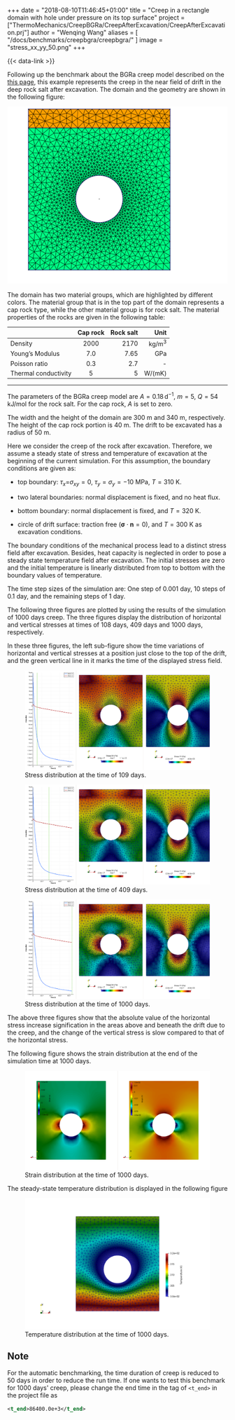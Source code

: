 +++
date = "2018-08-10T11:46:45+01:00"
title = "Creep in a rectangle domain with hole under pressure on its top surface"
project = ["ThermoMechanics/CreepBGRa/CreepAfterExcavation/CreepAfterExcavation.prj"]
author = "Wenqing Wang"
aliases = [ "/docs/benchmarks/creepbgra/creepbgra/" ]
image = "stress_xx_yy_50.png"
+++

{{< data-link >}}

Following up the benchmark about the BGRa creep model described on the
[this page](https://www.opengeosys.org/docs/benchmarks/creepbgra/creepbrga/),
this example represents the creep in the near field of
drift in the deep rock salt after excavation. The domain and the
geometry are shown in the following figure:

![Mesh and Geometry.](mesh.png "Mesh and Geometry.")

The domain has two material groups, which are highlighted by different
colors. The material group that is in the
top part of the domain represents a cap rock type, while the other
material group is for rock salt. The material properties of the rocks are given in the following table:

|         |Cap rock |  Rock salt|   Unit|
| --- |:---------:| -----:|----:|
|Density            |    2000   |    2170 |       kg/m$^{3}$|
|Young’s Modulus    |    7.0    |    7.65  |      GPa       |
|Poisson ratio      |    0.3    |    2.7   |      -          |
|Thermal conductivity |   5     |     5    |       W/(mK)    |

---

The parameters of the BGRa creep model are $A=0.18\, \mbox{d}^{-1}$,
$m=5$, $Q=54 \mbox{ kJ/mol}$ for the rock salt. For the cap rock, $A$ is set to zero.

The width
and the height of the domain are 300 m and 340 m, respectively. The
height of the cap rock portion is 40 m. The drift to be excavated has a
radius of 50 m.

Here we consider the creep of the rock after excavation. Therefore, we
assume a steady state of stress and temperature of excavation at the
beginning of the current simulation. For this assumption, the boundary
conditions are given as:

- top boundary: $\tau_x =$$\sigma_x$$_y=0$, $\tau_y=\sigma_y=-10$ MPa,
    $T=310$ K.

- two lateral boundaries: normal displacement is fixed, and no heat
    flux.

- bottom boundary: normal displacement is fixed, and $T=320$ K.

- circle of drift surface: traction free
    (${ \mathbf\sigma}\cdot \mathbf n = 0$), and $T=300$ K as excavation
    conditions.

The boundary conditions of the mechanical process lead to a distinct
stress field after excavation. Besides, heat capacity is neglected in
order to pose a steady state temperature field after excavation. The
initial stresses are zero and the initial temperature is linearly
distributed from top to bottom with the boundary values of temperature.

The time step sizes of the simulation are: One step of 0.001 day, 10 steps of 0.1 day, and the
remaining steps of 1 day.

The following three figures are plotted by using the results of the simulation of 1000 days creep.
The three figures display the distribution of horizontal and vertical stresses at times of
108 days, 409 days and 1000 days, respectively.

In these three figures,
the left sub-figure show the time variations of horizontal and vertical stresses
 at a position just close to the top of the drift, and the
green vertical line in it marks the time of the displayed stress field.

<figure>
    <img src="stress_xx_yy_20.png" alt="Stress distribution at the time of 109 days." id="fig_2">
    <figcaption>Stress distribution at the time of 109 days.</figcaption>
</figure>

<figure>
    <img src="stress_xx_yy_50.png" alt="Stress distribution at the time of 409 days." id="fig_3">
    <figcaption>Stress distribution at the time of 409 days.</figcaption>
</figure>

<figure>
    <img src="stress_xx_yy_110.png" alt="Stress distribution at the time of 1000 days." id="fig_4">
    <figcaption>Stress distribution at the time of 1000 days.</figcaption>
</figure>

The above three figures show that the absolute value of the horizontal stress increase
signification in the areas above and beneath the drift due to the creep,
and the change of the vertical stress is slow compared to that of the
horizontal stress.

The following figure shows the strain distribution at the
end of the simulation time at 1000 days.
<figure>
    <img src="strain.png" alt="Strain distribution at the time of 1000 days." id="fig_5">
    <figcaption>Strain distribution at the time of 1000 days.</figcaption>
</figure>

The steady-state temperature distribution is displayed in the following figure
<figure>
    <img src="T.png" alt="Temperature distribution at the time of 1000 days." id="fig_6">
    <figcaption>Temperature distribution at the time of 1000 days.</figcaption>
</figure>

## Note

For the automatic benchmarking, the time duration of creep is reduced to 50 days in order to reduce the run time.
 If one wants to test this benchmark for 1000 days' creep, please change the end time in the tag of `<t_end>`
in the project file as

 ```xml
<t_end>86400.0e+3</t_end>
```
